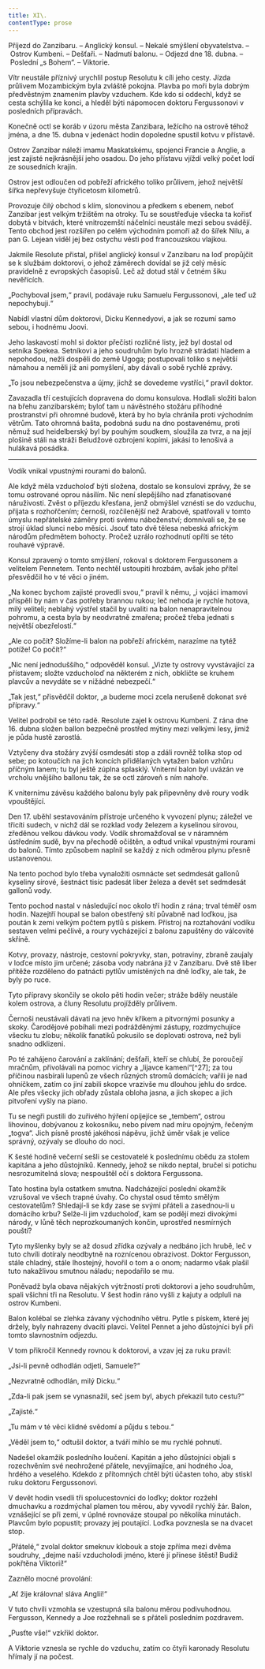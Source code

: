 ```yaml
---
title: XI\.
contentType: prose
---
```


<section>

Příjezd do Zanzibaru. – Anglický konsul. – Nekalé smýšlení obyvatelstva. – Ostrov Kumbeni. – Dešťaři. – Nadmutí balonu. – Odjezd dne 18. dubna. – Poslední „s Bohem“. – Viktorie.

Vítr neustále příznivý urychlil postup Resolutu k cíli jeho cesty. Jízda průlivem Mozambickým byla zvláště pokojna. Plavba po moři byla dobrým předvěstným znamením plavby vzduchem. Kde kdo si oddechl, když se cesta schýlila ke konci, a hleděl býti nápomocen doktoru Fergussonovi v posledních přípravách.

Konečně octl se koráb v úzoru města Zanzibara, ležícího na ostrově téhož jména, a dne 15. dubna v jedenáct hodin dopoledne spustil kotvu v přístavě.

Ostrov Zanzibar náleží imamu Maskatskému, spojenci Francie a Anglie, a jest zajisté nejkrásnější jeho osadou. Do jeho přístavu vjíždí velký počet lodí ze sousedních krajin.

Ostrov jest odloučen od pobřeží afrického toliko průlivem, jehož největší šířka nepřevyšuje čtyřicetosm kilometrů.

Provozuje čilý obchod s klím, slonovinou a předkem s ebenem, neboť Zanzibar jest velkým tržištěm na otroky. Tu se soustřeďuje všecka ta kořisť dobytá v bitvách, které vnitrozemští náčelníci neustále mezi sebou svádějí. Tento obchod jest rozšířen po celém východním pomoří až do šířek Nilu, a pan G. Lejean viděl jej bez ostychu vésti pod francouzskou vlajkou.

Jakmile Resolute přistal, přišel anglický konsul v Zanzibaru na loď propůjčit se k službám doktorovi, o jehož záměrech dovídal se již celý měsíc pravidelně z evropských časopisů. Leč až dotud stál v četném šiku nevěřících.

„Pochyboval jsem,“ pravil, podávaje ruku Samuelu Fergussonovi, „ale teď už nepochybuji.“

Nabídl vlastní dům doktorovi, Dicku Kennedyovi, a jak se rozumí samo sebou, i hodnému Joovi.

Jeho laskavostí mohl si doktor přečísti rozličné listy, jež byl dostal od setníka Spekea. Setníkovi a jeho soudruhům bylo hrozně strádati hladem a nepohodou, nežli dospěli do země Ugoga; postupovali toliko s největší námahou a neměli již ani pomyšlení, aby dávali o sobě rychlé zprávy.

„To jsou nebezpečenstva a újmy, jichž se dovedeme vystříci,“ pravil doktor.

Zavazadla tří cestujících dopravena do domu konsulova. Hodlali složiti balon na břehu zanzibarském; byloť tam u návěstného stožáru příhodné prostranství při ohromné budově, která by ho byla chránila proti východním větrům. Tato ohromná bašta, podobná sudu na dno postavenému, proti němuž sud heidelberský byl by pouhým soudkem, sloužila za tvrz, a na její plošině stáli na stráži Beludžové ozbrojení kopími, jakási to lenošivá a hulákavá posádka.

* * *

Vodík vnikal vpustnými rourami do balonů.

Ale když měla vzducholoď býti složena, dostalo se konsulovi zprávy, že se tomu ostrované oprou násilím. Nic není slepějšího nad zfanatisované náruživosti. Zvěst o příjezdu křesťana, jenž obmýšlel vznésti se do vzduchu, přijata s rozhořčením; černoši, rozčilenější než Arabové, spatřovali v tomto úmyslu nepřátelské záměry proti svému náboženství; domnívali se, že se strojí úklad slunci nebo měsíci. Jsouť tato dvě tělesa nebeská africkým národům předmětem bohocty. Pročež uzrálo rozhodnutí opříti se této rouhavé výpravě.

Konsul zpravený o tomto smýšlení, rokoval s doktorem Fergussonem a velitelem Pennetem. Tento nechtěl ustoupiti hrozbám, avšak jeho přítel přesvědčil ho v té věci o jiném.

„Na konec bychom zajisté provedli svou,“ pravil k němu, „i vojáci imamovi přispěli by nám v čas potřeby brannou rukou; leč nehoda je rychle hotova, milý veliteli; neblahý výstřel stačil by uvaliti na balon nenapravitelnou pohromu, a cesta byla by neodvratně zmařena; pročež třeba jednati s největší obezřelostí.“

„Ale co počít? Složíme-li balon na pobřeží africkém, narazíme na tytéž potíže! Co počít?“

„Nic není jednoduššího,“ odpověděl konsul. „Vizte ty ostrovy vyvstávající za přístavem; složte vzducholoď na některém z nich, obkličte se kruhem plavcův a nevydáte se v nižádné nebezpečí.“

„Tak jest,“ přisvědčil doktor, „a budeme moci zcela nerušeně dokonat své přípravy.“

Velitel podrobil se této radě. Resolute zajel k ostrovu Kumbeni. Z rána dne 16. dubna složen ballon bezpečně prostřed mýtiny mezi velkými lesy, jimiž je půda hustě zarostlá.

Vztyčeny dva stožáry zvýší osmdesáti stop a zdáli rovněž tolika stop od sebe; po kotoučích na jich koncích přidělaných vytažen balon vzhůru příčným lanem; tu byl ještě zúplna splasklý. Vniterní balon byl uvázán ve vrcholu vnějšího ballonu tak, že se octl zároveň s ním nahoře.

K vniternímu závěsu každého balonu byly pak připevněny dvě roury vodík vpouštějící.

Den 17. uběhl sestavováním přístroje určeného k vyvození plynu; záležel ve třicíti sudech, v nichž dál se rozklad vody železem a kyselinou sírovou, zředěnou velkou dávkou vody. Vodík shromažďoval se v náramném ústředním sudě, byv na přechodě očištěn, a odtud vnikal vpustnými rourami do balonů. Tímto způsobem naplnil se každý z nich odměrou plynu přesně ustanovenou.

Na tento pochod bylo třeba vynaložiti osmnácte set sedmdesát gallonů kyseliny sírové, šestnáct tisíc padesát liber železa a devět set sedmdesát gallonů vody.

Tento pochod nastal v následující noc okolo tří hodin z rána; trval téměř osm hodin. Nazejtří houpal se balon obestřený sítí půvabně nad loďkou, jsa poután k zemi velkým počtem pytlů s pískem. Přístroj na roztahování vodíku sestaven velmi pečlivě, a roury vycházející z balonu zapuštěny do válcovité skříně.

Kotvy, provazy, nástroje, cestovní pokryvky, stan, potraviny, zbraně zaujaly v loďce místo jim určené; zásoba vody nabrána již v Zanzibaru. Dvě stě liber přítěže rozděleno do patnácti pytlův umístěných na dně loďky, ale tak, že byly po ruce.

Tyto přípravy skončily se okolo pěti hodin večer; stráže bděly neustále kolem ostrova, a čluny Resolutu projížděly průlivem.

Černoši neustávali dávati na jevo hněv křikem a pitvornými posunky a skoky. Čarodějové pobíhali mezi podrážděnými zástupy, rozdmychujíce všecku tu zlobu; několik fanatiků pokusilo se doplovati ostrova, než byli snadno odklizeni.

Po té zahájeno čarování a zaklínání; dešťaři, kteří se chlubí, že poroučejí mračnům, přivolávali na pomoc vichry a „lijavce kamení“[^27]; za tou příčinou nasbírali lupenů ze všech různých stromů domácích; vařili je nad ohníčkem, zatím co jiní zabili skopce vrazivše mu dlouhou jehlu do srdce. Ale přes všecky jich obřady zůstala obloha jasna, a jich skopec a jich pitvoření vyšly na piano.

Tu se negři pustili do zuřivého hýření opíjejíce se „tembem“, ostrou lihovinou, dobývanou z kokosníku, nebo pivem nad míru opojným, řečeným „togva“. Jich písně prosté jakéhosi nápěvu, jichž úměr však je velice správný, ozývaly se dlouho do noci.

K šesté hodině večerní sešli se cestovatelé k poslednímu obědu za stolem kapitána a jeho důstojníků. Kennedy, jehož se nikdo neptal, bručel si potichu nesrozumitelná slova; nespouštěl očí s doktora Fergussona.

Tato hostina byla ostatkem smutna. Nadcházející poslední okamžik vzrušoval ve všech trapné úvahy. Co chystal osud těmto smělým cestovatelům? Shledají-li se kdy zase se svými přáteli a zasednou-li u domácího krbu? Selže-li jim vzducholoď, kam se podějí mezi divokými národy, v lůně těch neprozkoumaných končin, uprostřed nesmírných pouští?

Tyto myšlenky byly se až dosud zřídka ozývaly a nedbáno jich hrubě, leč v tuto chvíli dotíraly neodbytně na roznícenou obrazivost. Doktor Fergusson, stále chladný, stále lhostejný, hovořil o tom a o onom; nadarmo však plašil tuto nakažlivou smutnou náladu; nepodařilo se mu.

Poněvadž byla obava nějakých výtržností proti doktorovi a jeho soudruhům, spali všichni tři na Resolutu. V šest hodin ráno vyšli z kajuty a odpluli na ostrov Kumbeni.

Balon kolébal se zlehka závany východního větru. Pytle s pískem, které jej držely, byly nahrazeny dvacíti plavci. Velitel Pennet a jeho důstojníci byli při tomto slavnostním odjezdu.

V tom přikročil Kennedy rovnou k doktorovi, a vzav jej za ruku pravil:

„Jsi-li pevně odhodlán odjeti, Samuele?“

„Nezvratně odhodlán, milý Dicku.“

„Zda-li pak jsem se vynasnažil, seč jsem byl, abych překazil tuto cestu?“

„Zajisté.“

„Tu mám v té věci klidné svědomí a půjdu s tebou.“

„Věděl jsem to,“ odtušil doktor, a tváří mihlo se mu rychlé pohnutí.

Nadešel okamžik posledního loučení. Kapitán a jeho důstojníci objali s rozechvěním své neohrožené přátele, nevyjímajíce, ani hodného Joa, hrdého a veselého. Kdekdo z přítomných chtěl býti účasten toho, aby stiskl ruku doktoru Fergussonovi.

V devět hodin vsedli tři spolucestovníci do loďky; doktor rozžehl dmuchavku a rozdmýchal plamen tou měrou, aby vyvodil rychlý žár. Balon, vznášející se při zemi, v úplné rovnováze stoupal po několika minutách. Plavcům bylo popustit; provazy jej poutající. Loďka povznesla se na dvacet stop.

„Přátelé,“ zvolal doktor smeknuv klobouk a stoje zpříma mezi dvěma soudruhy, „dejme naší vzducholodi jméno, které jí přinese štěstí! Budiž pokřtěna Viktorií!“

Zaznělo mocné provolání:

„Ať žije královna! sláva Anglii!“

V tuto chvíli vzmohla se vzestupná síla balonu měrou podivuhodnou. Fergusson, Kennedy a Joe rozžehnali se s přáteli posledním pozdravem.

„Pusťte vše!“ vzkřikl doktor.

A Viktorie vznesla se rychle do vzduchu, zatím co čtyři karonady Resolutu hřímaly jí na počest.

</section>
